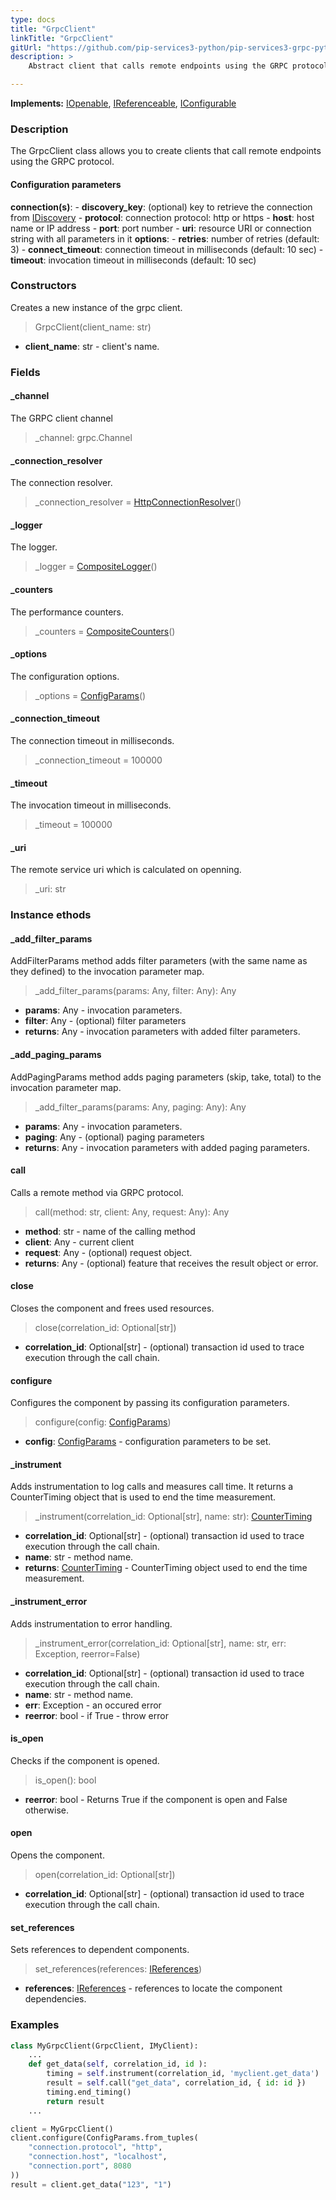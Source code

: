 ```yaml
---
type: docs
title: "GrpcClient"
linkTitle: "GrpcClient"
gitUrl: "https://github.com/pip-services3-python/pip-services3-grpc-python"
description: > 
    Abstract client that calls remote endpoints using the GRPC protocol.

---
```


**Implements:** [IOpenable](../../../commons/run/iopenable), [IReferenceable](../../../commons/refer/ireferenceable),
[IConfigurable](../../../commons/config/iconfigurable)

### Description

The GrpcClient class allows you to create clients that call remote endpoints using the GRPC protocol.

#### Configuration parameters

**connection(s)**:
    - **discovery_key**: (optional) key to retrieve the connection from [IDiscovery](../../../components/connect/idiscovery)
    - **protocol**: connection protocol: http or https
    - **host**: host name or IP address
    - **port**: port number
    - **uri**: resource URI or connection string with all parameters in it
**options**:
    - **retries**: number of retries (default: 3)
    - **connect_timeout**: connection timeout in milliseconds (default: 10 sec)
    - **timeout**: invocation timeout in milliseconds (default: 10 sec)


### Constructors

Creates a new instance of the grpc client.

> GrpcClient(client_name: str)

- **client_name**: str - client's name.


### Fields

<span class="hide-title-link">

#### _channel
The GRPC client channel
> _channel: grpc.Channel

#### _connection_resolver
The connection resolver.
> _connection_resolver = [HttpConnectionResolver](../../../rpc/connect/http_connection_resolver)()

#### _logger
The logger.
> _logger = [CompositeLogger](../../../components/log/composite_logger)()

#### _counters
The performance counters.
> _counters = [CompositeCounters](../../../components/count/composite_counters)()

#### _options
The configuration options.
> _options = [ConfigParams](../../../commons/config/config_params)()

#### _connection_timeout
The connection timeout in milliseconds.
> _connection_timeout = 100000

#### _timeout
The invocation timeout in milliseconds.
> _timeout = 100000

#### _uri
The remote service uri which is calculated on openning.
> _uri: str

</span>


### Instance ethods


#### _add_filter_params
AddFilterParams method adds filter parameters (with the same name as they defined)
to the invocation parameter map.

> _add_filter_params(params: Any, filter: Any): Any

- **params**: Any - invocation parameters.
- **filter**: Any - (optional) filter parameters
- **returns**: Any - invocation parameters with added filter parameters.


#### _add_paging_params
AddPagingParams method adds paging parameters (skip, take, total) to the invocation parameter map.

> _add_filter_params(params: Any, paging: Any): Any

- **params**: Any - invocation parameters.
- **paging**: Any - (optional) paging parameters
- **returns**: Any - invocation parameters with added paging parameters.


#### call
Calls a remote method via GRPC protocol.

> call(method: str, client: Any, request: Any): Any

- **method**: str - name of the calling method
- **client**: Any - current client
- **request**: Any - (optional) request object.
- **returns**: Any - (optional) feature that receives the result object or error.


#### close
Closes the component and frees used resources.

> close(correlation_id: Optional[str])

- **correlation_id**: Optional[str] - (optional) transaction id used to trace execution through the call chain.


#### configure
Configures the component by passing its configuration parameters.

> configure(config: [ConfigParams](../../../commons/config/config_params))

- **config**: [ConfigParams](../../../commons/config/config_params) - configuration parameters to be set.


#### _instrument
Adds instrumentation to log calls and measures call time.
It returns a CounterTiming object that is used to end the time measurement.

> _instrument(correlation_id: Optional[str], name: str): [CounterTiming](../../../components/cout/counter_timing)

- **correlation_id**: Optional[str] - (optional) transaction id used to trace execution through the call chain.
- **name**: str - method name.
- **returns**: [CounterTiming](../../../components/cout/counter_timing) - CounterTiming object used to end the time measurement.


#### _instrument_error
Adds instrumentation to error handling.

> _instrument_error(correlation_id: Optional[str], name: str, err: Exception, reerror=False)

- **correlation_id**: Optional[str] - (optional) transaction id used to trace execution through the call chain.
- **name**: str - method name.
- **err**: Exception - an occured error
- **reerror**: bool - if True - throw error


#### is_open
Checks if the component is opened.

> is_open(): bool

- **reerror**: bool - Returns True if the component is open and False otherwise.


#### open
Opens the component.

> open(correlation_id: Optional[str])

- **correlation_id**: Optional[str] - (optional) transaction id used to trace execution through the call chain.


#### set_references
Sets references to dependent components.

> set_references(references: [IReferences](../../../commons/refer/ireferences))

- **references**: [IReferences](../../../commons/refer/ireferences) - references to locate the component dependencies.


### Examples

```python
class MyGrpcClient(GrpcClient, IMyClient):
    ...
    def get_data(self, correlation_id, id ):
        timing = self.instrument(correlation_id, 'myclient.get_data')
        result = self.call("get_data", correlation_id, { id: id })
        timing.end_timing()
        return result
    ...

client = MyGrpcClient()
client.configure(ConfigParams.from_tuples(
    "connection.protocol", "http",
    "connection.host", "localhost",
    "connection.port", 8080
))
result = client.get_data("123", "1")
```
